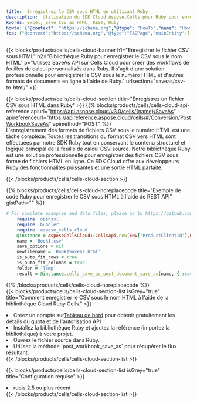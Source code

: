 ```yaml
---
title:  Enregistrez le CSV sous HTML en utilisant Ruby
description:  Utilisation du SDK Cloud Aspose.Cells pour Ruby pour enregistrer le fichier au format CSV au format HTML.
kwords: Excel, Save CSV as HTML, REST, Ruby
howto: {"@context": "https://schema.org","@type": "HowTo","name": "How to save CSV as HTML using the Cells Cloud Ruby library.","description": "How to save CSV as HTML using the Cells Cloud Ruby library.","image": {"@type": "ImageObject"},"url": "/ruby/saveas/csv-to-html/","step": [{ "@type": "HowToStep","name": "How to save CSV as HTML using the Cells Cloud Ruby library. step 1", "image": {"@type": "ImageObject",},"url": "/ruby/saveas/csv-to-html/","text": "Register an account at <a href='https://dashboard.aspose.cloud/'>Dashboard</a> to get free API quota & authorization details",},{ "@type": "HowToStep","name": "How to save CSV as HTML using the Cells Cloud Ruby library. step 1", "image": {"@type": "ImageObject",},"url": "/ruby/saveas/csv-to-html/","text": "Install Ruby library and add the reference (import the library) to your project.",},{ "@type": "HowToStep","name": "How to save CSV as HTML using the Cells Cloud Ruby library. step 1", "image": {"@type": "ImageObject",},"url": "/ruby/saveas/csv-to-html/","text": "Open the source file in Ruby.",},{ "@type": "HowToStep","name": "How to save CSV as HTML using the Cells Cloud Ruby library. step 1", "image": {"@type": "ImageObject",},"url": "/ruby/saveas/csv-to-html/","text": "Use the `post_workbook_save_as` method to retrieve the resulting stream.",}, ],"supply": {"@type": "HowToSupply","name": "document"},"tool": [{"@type": "HowToTool","name": "RubyMine, Visual Studio Code, Aptana Studio, NetBeans"},{"@type": "HowToTool","name": "Aspose Cells"}],"totalTime": "PT6M"}
fqa: {"@context":"https://schema.org","@type":"FAQPage","mainEntity":[{"@type":"Question","name":"Why save file as other formats file in C# using REST API?","acceptedAnswer":{"@type":"Answer","text":"Documents are encoded in many ways, and some files may be incompatible with the software you use. To open and read such files, just save them as appropriate file formats.<br/><ol><li>Install .NET SDK and add the reference (import the library) to your project.</li><li>Open the source file in C# using REST API.</li><li>Call the PostWorkbookSaveAsRequest() method, passing an output filename with required extension.</li><li>Get the result of save as a separate file.</li></ol>"}},{"@type":"Question","name":"What file formats can I save as with your C# library?","acceptedAnswer":{"@type":"Answer","text":"We support a variety of file formats for conversion using .NET library, including XLSX, Excel, xls , PDF, CSV, HTML, Markdown, XML, PNG, JPG, TIFF, Json, TXT and many more."}},{"@type":"Question","name":"What is the maximum allowed file size for conversion using this .NET library?","acceptedAnswer":{"@type":"Answer","text":"There are no file size limits for format conversions using .NET library."}}]}
---
```

{{< blocks/products/cells/cells-cloud-banner h1="Enregistrer le fichier CSV sous HTML" h2="Bibliothèque Ruby pour enregistrer le CSV sous le nom HTML" p="Utilisez SaveAs API sur Cells Cloud pour créer des workflows de feuilles de calcul personnalisés dans Ruby. Il s\'agit d\'une solution professionnelle pour enregistrer le CSV sous le numéro HTML et d\'autres formats de documents en ligne à l\'aide de Ruby." urlsection="saveas/csv-to-html/" >}}

{{< blocks/products/cells/cells-cloud-section title="Enregistrez un fichier CSV sous HTML dans Ruby" >}}
{{% blocks/products/cells/cells-cloud-api-reference apiurl="https://api.aspose.cloud/v3.0/cells/{name}/SaveAs" apireferenceurl="https://apireference.aspose.cloud/cells/#/Conversion/PostWorkbookSaveAs" apimethod="POST" %}}
<br/>
L'enregistrement des formats de fichiers CSV sous le numéro HTML est une tâche complexe. Toutes les transitions du format CSV vers HTML sont effectuées par notre SDK Ruby tout en conservant le contenu structurel et logique principal de la feuille de calcul CSV source. Notre bibliothèque Ruby est une solution professionnelle pour enregistrer des fichiers CSV sous forme de fichiers HTML en ligne. Ce SDK Cloud offre aux développeurs Ruby des fonctionnalités puissantes et une sortie HTML parfaite.

{{< /blocks/products/cells/cells-cloud-section >}}

{{% blocks/products/cells/cells-cloud-noreplacecode title="Exemple de code Ruby pour enregistrer le CSV sous HTML à l\'aide de REST API" gistPath="" %}}
  
```ruby
# For complete examples and data files, please go to https://github.com/aspose-cells-cloud/aspose-cells-cloud-ruby/
    require 'openssl'
    require 'bundler'
    require 'aspose_cells_cloud'
    @instance = AsposeCellsCloud::CellsApi.new(ENV['ProductClientId'],ENV['ProductClientSecret'])
    name = 'Book1.csv'
    save_options = nil
    newfilename = 'Book1Saveas.html'
    is_auto_fit_rows = true
    is_auto_fit_columns = true
    folder = 'Temp'
    result = @instance.cells_save_as_post_document_save_as(name, { :save_options=>save_options, :newfilename=>(folder+"/"+newfilename), :is_auto_fit_rows=>is_auto_fit_rows, :is_auto_fit_columns=>is_auto_fit_columns, :folder=>folder})
```
  
{{% /blocks/products/cells/cells-cloud-noreplacecode %}}
<br/>
{{< blocks/products/cells/cells-cloud-section-list isGrey="true" title="Comment enregistrer le CSV sous le nom HTML à l\'aide de la bibliothèque Cloud Ruby Cells." >}}
<li> Créez un compte sur<a href="https://dashboard.aspose.cloud/">Tableau de bord</a> pour obtenir gratuitement les détails du quota et de l'autorisation API</li>
<li>Installez la bibliothèque Ruby et ajoutez la référence (importez la bibliothèque) à votre projet.</li>
<li>Ouvrez le fichier source dans Ruby.</li>
<li>Utilisez la méthode `post_workbook_save_as` pour récupérer le flux résultant.</li>
{{< /blocks/products/cells/cells-cloud-section-list >}}

{{< blocks/products/cells/cells-cloud-section-list isGrey="true" title="Configuration requise" >}}
<li>rubis 2.5 ou plus récent</li>
{{< /blocks/products/cells/cells-cloud-section-list >}}
